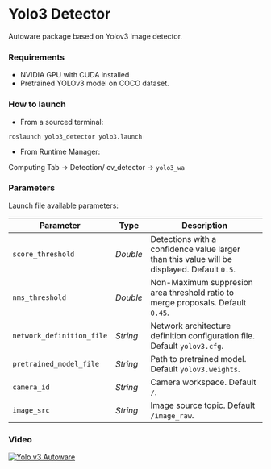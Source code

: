 # Yolo3 Detector

Autoware package based on Yolov3 image detector. 

### Requirements

* NVIDIA GPU with CUDA installed
* Pretrained YOLOv3 model on COCO dataset.

### How to launch

* From a sourced terminal:

`roslaunch yolo3_detector yolo3.launch`

* From Runtime Manager:

Computing Tab -> Detection/ cv_detector -> `yolo3_wa`

### Parameters

Launch file available parameters:

|Parameter| Type| Description|
----------|-----|--------
|`score_threshold`|*Double* |Detections with a confidence value larger than this value will be displayed. Default `0.5`.|
|`nms_threshold`|*Double*|Non-Maximum suppresion area threshold ratio to merge proposals. Default `0.45`.|
|`network_definition_file`|*String*|Network architecture definition configuration file. Default `yolov3.cfg`.|
|`pretrained_model_file`|*String*|Path to pretrained model. Default `yolov3.weights`.|
|`camera_id`|*String*|Camera workspace. Default `/`.|
|`image_src`|*String*|Image source topic. Default `/image_raw`.|

### Video

[![Yolo v3 Autoware](https://img.youtube.com/vi/pO4vM4ehI98/0.jpg)](https://www.youtube.com/watch?v=pO4vM4ehI98)
